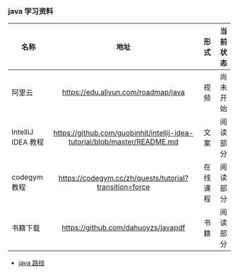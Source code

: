 ### java 学习资料

| 名称               |                                   地址                                    |     形式 | 当前状态 |
| ------------------ | :-----------------------------------------------------------------------: | -------: | -------: |
| 阿里云             |                    https://edu.aliyun.com/roadmap/java                    |     视频 | 尚未开始 |
| IntelliJ IDEA 教程 | https://github.com/guobinhit/intellij-idea-tutorial/blob/master/README.md |     文案 | 阅读部分 |
| codegym 教程       |          https://codegym.cc/zh/quests/tutorial?transition=force           | 在线课程 | 阅读部分 |
| 书籍下载           |                    https://github.com/dahuoyzs/javapdf                    |     书籍 | 阅读部分 |

- [java 路线](http://news.iresearch.cn/yx/2020/12/351312.shtml)
